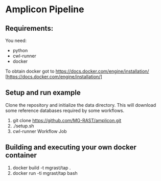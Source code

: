 # Amplicon Pipeline

## Requirements:

You need:

- python
- cwl-runner
- docker

To obtain docker got to https://docs.docker.com/engine/installation/ [https://docs.docker.com/engine/installation/]


## Setup and run example

Clone the repository and initialize the data directory. This will download some reference databases required by some workflows.

1. git clone https://github.com/MG-RAST/amplicon.git
2. ./setup.sh
3. cwl-runner Workflow Job



## Building and executing your own docker container
1. docker build -t mgrast/tap .
2. docker run -ti mgrast/tap bash
